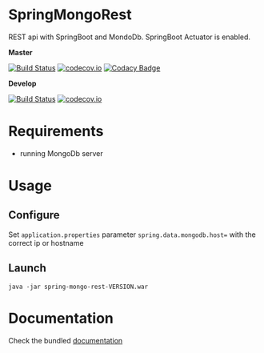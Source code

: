 # SpringMongoRest
REST api with SpringBoot and MondoDb. SpringBoot Actuator is enabled.

**Master**

[![Build Status](https://travis-ci.org/lcappuccio/spring-mongo-rest.svg?branch=master)](https://travis-ci.org/lcappuccio/spring-mongo-rest)
[![codecov.io](https://codecov.io/github/lcappuccio/spring-mongo-rest/coverage.svg?branch=master)](https://codecov.io/github/lcappuccio/spring-mongo-rest?branch=master)
[![Codacy Badge](https://api.codacy.com/project/badge/grade/512279e3a7624f3ca174bb59bee103f5)](https://www.codacy.com/app/leo_4/spring-mongo-rest)

**Develop**

[![Build Status](https://travis-ci.org/lcappuccio/spring-mongo-rest.svg?branch=develop)](https://travis-ci.org/lcappuccio/spring-mongo-rest)
[![codecov.io](https://codecov.io/github/lcappuccio/spring-mongo-rest/coverage.svg?branch=develop)](https://codecov.io/github/lcappuccio/spring-mongo-rest?branch=develop)

# Requirements

* running MongoDb server

# Usage

## Configure

Set ```application.properties``` parameter ```spring.data.mongodb.host=``` with the correct ip or hostname

## Launch

```java -jar spring-mongo-rest-VERSION.war```

# Documentation

Check the bundled [documentation](http://localhost:8080/swagger-ui.html)